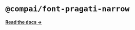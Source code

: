 # `@compai/font-pragati-narrow`

[**Read the docs &rarr;**](https://components.ai/docs/typefaces/pragati-narrow)

